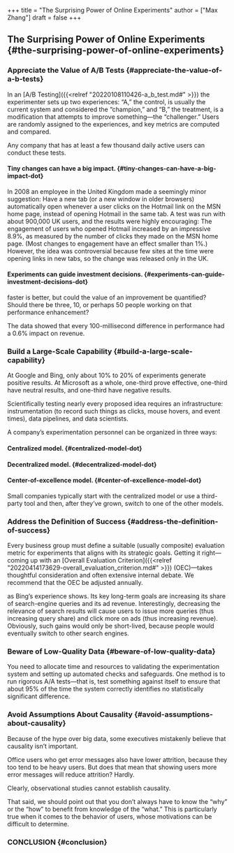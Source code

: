 +++
title = "The Surprising Power of Online Experiments"
author = ["Max Zhang"]
draft = false
+++

## The Surprising Power of Online Experiments {#the-surprising-power-of-online-experiments}


### Appreciate the Value of A/B Tests {#appreciate-the-value-of-a-b-tests}

In an [A/B Testing]({{<relref "20220108110426-a_b_test.md#" >}}) the experimenter sets up two experiences: “A,” the control, is
usually the current system and considered the “champion,” and “B,” the
treatment, is a modification that attempts to improve something—the
“challenger.” Users are randomly assigned to the experiences, and key metrics
are computed and compared.

Any company that has at least a few thousand daily active users can conduct
these tests.


#### Tiny changes can have a big impact. {#tiny-changes-can-have-a-big-impact-dot}

In 2008 an employee in the United Kingdom made a seemingly minor suggestion:
Have a new tab (or a new window in older browsers) automatically open whenever a
user clicks on the Hotmail link on the MSN home page, instead of opening Hotmail
in the same tab. A test was run with about 900,000 UK users, and the results
were highly encouraging: The engagement of users who opened Hotmail increased by
an impressive 8.9%, as measured by the number of clicks they made on the MSN
home page. (Most changes to engagement have an effect smaller than 1%.) However,
the idea was controversial because few sites at the time were opening links in
new tabs, so the change was released only in the UK.


#### Experiments can guide investment decisions. {#experiments-can-guide-investment-decisions-dot}

faster is better, but could the value of an improvement be quantified? Should
there be three, 10, or perhaps 50 people working on that performance
enhancement?

The data showed that every 100-millisecond difference in performance had a 0.6%
impact on revenue.


### Build a Large-Scale Capability {#build-a-large-scale-capability}

At Google and Bing, only about 10% to 20% of experiments generate positive
results. At Microsoft as a whole, one-third prove effective, one-third have
neutral results, and one-third have negative results.

Scientifically testing nearly every proposed idea requires an infrastructure:
instrumentation (to record such things as clicks, mouse hovers, and event
times), data pipelines, and data scientists.

A company’s experimentation personnel can be organized in three ways:


#### Centralized model. {#centralized-model-dot}


#### Decentralized model. {#decentralized-model-dot}


#### Center-of-excellence model. {#center-of-excellence-model-dot}

Small companies typically start with the centralized model or use a third-party
tool and then, after they’ve grown, switch to one of the other models.


### Address the Definition of Success {#address-the-definition-of-success}

Every business group must define a suitable (usually composite) evaluation
metric for experiments that aligns with its strategic goals.
Getting it right—coming up with an [Overall Evaluation Criterion]({{<relref "20220414173629-overall_evaluation_criterion.md#" >}}) (OEC)—takes
thoughtful consideration and often extensive internal debate.
We recommend that the OEC be adjusted annually.

as Bing’s experience shows. Its key long-term goals are increasing its share of
search-engine queries and its ad revenue. Interestingly, decreasing the
relevance of search results will cause users to issue more queries (thus
increasing query share) and click more on ads (thus increasing revenue).
Obviously, such gains would only be short-lived, because people would eventually
switch to other search engines.


### Beware of Low-Quality Data {#beware-of-low-quality-data}

You need to allocate time and resources to validating the experimentation system
and setting up automated checks and safeguards. One method is to run rigorous
A/A tests—that is, test something against itself to ensure that about 95% of the
time the system correctly identifies no statistically significant difference.


### Avoid Assumptions About Causality {#avoid-assumptions-about-causality}

Because of the hype over big data, some executives mistakenly believe that
causality isn’t important.

Office users who get error messages also have lower attrition, because they too
tend to be heavy users. But does that mean that showing users more error
messages will reduce attrition? Hardly.

Clearly, observational studies cannot establish causality.

That said, we should point out that you don’t always have to know the “why” or
the “how” to benefit from knowledge of the “what.” This is particularly true
when it comes to the behavior of users, whose motivations can be difficult to
determine.


### CONCLUSION {#conclusion}